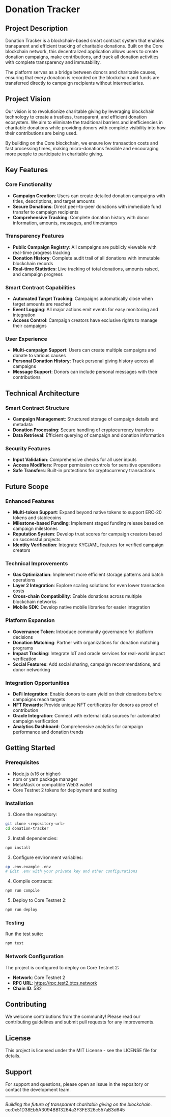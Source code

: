 # Donation Tracker

## Project Description

Donation Tracker is a blockchain-based smart contract system that enables transparent and efficient tracking of charitable donations. Built on the Core blockchain network, this decentralized application allows users to create donation campaigns, make contributions, and track all donation activities with complete transparency and immutability.

The platform serves as a bridge between donors and charitable causes, ensuring that every donation is recorded on the blockchain and funds are transferred directly to campaign recipients without intermediaries.

## Project Vision

Our vision is to revolutionize charitable giving by leveraging blockchain technology to create a trustless, transparent, and efficient donation ecosystem. We aim to eliminate the traditional barriers and inefficiencies in charitable donations while providing donors with complete visibility into how their contributions are being used.

By building on the Core blockchain, we ensure low transaction costs and fast processing times, making micro-donations feasible and encouraging more people to participate in charitable giving.

## Key Features

### Core Functionality
- **Campaign Creation**: Users can create detailed donation campaigns with titles, descriptions, and target amounts
- **Secure Donations**: Direct peer-to-peer donations with immediate fund transfer to campaign recipients
- **Comprehensive Tracking**: Complete donation history with donor information, amounts, messages, and timestamps

### Transparency Features
- **Public Campaign Registry**: All campaigns are publicly viewable with real-time progress tracking
- **Donation History**: Complete audit trail of all donations with immutable blockchain records
- **Real-time Statistics**: Live tracking of total donations, amounts raised, and campaign progress

### Smart Contract Capabilities
- **Automated Target Tracking**: Campaigns automatically close when target amounts are reached
- **Event Logging**: All major actions emit events for easy monitoring and integration
- **Access Control**: Campaign creators have exclusive rights to manage their campaigns

### User Experience
- **Multi-campaign Support**: Users can create multiple campaigns and donate to various causes
- **Personal Donation History**: Track personal giving history across all campaigns
- **Message Support**: Donors can include personal messages with their contributions

## Technical Architecture

### Smart Contract Structure
- **Campaign Management**: Structured storage of campaign details and metadata
- **Donation Processing**: Secure handling of cryptocurrency transfers
- **Data Retrieval**: Efficient querying of campaign and donation information

### Security Features
- **Input Validation**: Comprehensive checks for all user inputs
- **Access Modifiers**: Proper permission controls for sensitive operations
- **Safe Transfers**: Built-in protections for cryptocurrency transactions

## Future Scope

### Enhanced Features
- **Multi-token Support**: Expand beyond native tokens to support ERC-20 tokens and stablecoins
- **Milestone-based Funding**: Implement staged funding release based on campaign milestones
- **Reputation System**: Develop trust scores for campaign creators based on successful projects
- **Identity Verification**: Integrate KYC/AML features for verified campaign creators

### Technical Improvements
- **Gas Optimization**: Implement more efficient storage patterns and batch operations
- **Layer 2 Integration**: Explore scaling solutions for even lower transaction costs
- **Cross-chain Compatibility**: Enable donations across multiple blockchain networks
- **Mobile SDK**: Develop native mobile libraries for easier integration

### Platform Expansion
- **Governance Token**: Introduce community governance for platform decisions
- **Donation Matching**: Partner with organizations for donation matching programs
- **Impact Tracking**: Integrate IoT and oracle services for real-world impact verification
- **Social Features**: Add social sharing, campaign recommendations, and donor networking

### Integration Opportunities
- **DeFi Integration**: Enable donors to earn yield on their donations before campaigns reach targets
- **NFT Rewards**: Provide unique NFT certificates for donors as proof of contribution
- **Oracle Integration**: Connect with external data sources for automated campaign verification
- **Analytics Dashboard**: Comprehensive analytics for campaign performance and donation trends

## Getting Started

### Prerequisites
- Node.js (v16 or higher)
- npm or yarn package manager
- MetaMask or compatible Web3 wallet
- Core Testnet 2 tokens for deployment and testing

### Installation

1. Clone the repository:
```bash
git clone <repository-url>
cd donation-tracker
```

2. Install dependencies:
```bash
npm install
```

3. Configure environment variables:
```bash
cp .env.example .env
# Edit .env with your private key and other configurations
```

4. Compile contracts:
```bash
npm run compile
```

5. Deploy to Core Testnet 2:
```bash
npm run deploy
```

### Testing

Run the test suite:
```bash
npm test
```

### Network Configuration

The project is configured to deploy on Core Testnet 2:
- **Network**: Core Testnet 2
- **RPC URL**: https://rpc.test2.btcs.network
- **Chain ID**: 582

## Contributing

We welcome contributions from the community! Please read our contributing guidelines and submit pull requests for any improvements.

## License

This project is licensed under the MIT License - see the LICENSE file for details.

## Support

For support and questions, please open an issue in the repository or contact the development team.

---

*Building the future of transparent charitable giving on the blockchain.*
co:0x51D38Eb5A3094BB13264a3F3FE326c557aB3d645

